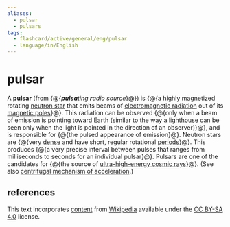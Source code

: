 ```yaml
---
aliases:
  - pulsar
  - pulsars
tags:
  - flashcard/active/general/eng/pulsar
  - language/in/English
---
```


# pulsar

A __pulsar__ (from {@{_<b>pulsa</b>ting <b>r</b>adio source_}@}) is {@{a highly magnetized rotating [neutron star](neutron%20star.md) that emits beams of [electromagnetic radiation](electromagnetic%20radiation.md) out of its [magnetic poles](poles%20of%20astronomical%20bodies.md#magnetic%20poles)}@}. This radiation can be observed {@{only when a beam of emission is pointing toward Earth (similar to the way a [lighthouse](lighthouse.md) can be seen only when the light is pointed in the direction of an observer)}@}, and is responsible for {@{the pulsed appearance of emission}@}. Neutron stars are {@{very [dense](density.md) and have short, regular rotational [periods](frequency.md)}@}. This produces {@{a very precise interval between pulses that ranges from milliseconds to seconds for an individual pulsar}@}. Pulsars are one of the candidates for {@{the source of [ultra-high-energy cosmic rays](ultra-high-energy%20cosmic%20ray.md)}@}. (See also [centrifugal mechanism of acceleration](centrifugal%20acceleration%20(astrophysics).md).) <!--SR:!2025-06-29,253,330!2026-02-24,387,290!2027-04-03,651,290!2026-07-10,518,310!2025-06-30,253,330!2028-02-14,998,350!2027-01-21,686,330-->

## references

This text incorporates [content](https://en.wikipedia.org/wiki/pulsar) from [Wikipedia](Wikipedia.md) available under the [CC BY-SA 4.0](https://creativecommons.org/licenses/by-sa/4.0/) license.
